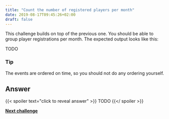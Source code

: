 ```yaml
---
title: "Count the number of registered players per month"
date: 2019-08-17T09:45:26+02:00
draft: false
---
```


This challenge builds on top of the previous one. You should be able to group player registrations per month. The expected output looks like this:

TODO

### Tip

The events are ordered on time, so you should not do any ordering yourself.

## Answer

{{< spoiler text="click to reveal answer" >}}
TODO
{{</ spoiler >}}

**[Next challenge](/challenge/find_inactive_players)**


